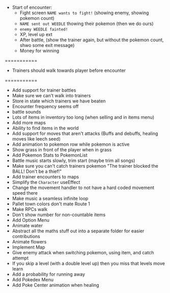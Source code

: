 - Start of encounter:
  - Fight screen `NAME wants to fight!` (showing enemy, showing pokemon count)
  - `NAME sent out WEEDLE` thowing their pokemon (then we do ours)
  - `enemy WEEDLE fainted!`
  - XP, level up ext
  - After battle, (show the trainer again, but without the pokemon count, shwo some exit message)
  - Money for winning

===========

- Trainers should walk towards player before encounter

===========

- Add support for trainer battles
- Make sure we can't walk into trainers
- Store in state which trainers we have beaten
- Encounter frequency seems off
- battle sounds
- Lots of items in inventory too long (when selling and in items menu)
- Add more maps
- Ability to find items in the world
- Add support for moves that aren't attacks (Buffs and debuffs, healing moves like leech seed)
- Add animation to pokemon row while pokemon is active
- Show grass in front of the player when in grass
- Add Pokemon Stats to PokemonList
- Battle music starts slowly, trim start (maybe trim all songs)
- Make sure you can't catch trainers pokemon "The trainer blocked the BALL! Don't be a thief!"
- Add trainer encounters to maps
- Simplify the `Character` useEffect
- Change the movement handler to not have a hard coded movement speed there
- Make music a seamless infinite loop
- Pallet town colors don't mate Route 1
- Make RPCs walk
- Don't show number for non-countable items
- Add Option Menu
- Animate water
- Abstract all the maths stuff out into a separate folder for easier contributions
- Animate flowers
- Implement Map
- Give enemy attack when switching pokemon, using item, and catch attempt
- If you skip a level (with a double level up) then you miss that levels move learn
- Add a probability for running away
- Add Pokedex Menu
- Add Poke Center animation when healing
